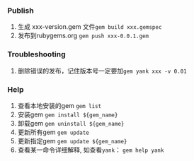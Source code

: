 ### Publish
1. 生成 xxx-version.gem 文件`gem build xxx.gemspec`
2. 发布到rubygems.org `gem push xxx-0.0.1.gem`

### Troubleshooting
1. 删除错误的发布，记住版本号一定要加`gem yank xxx -v 0.01`

### Help
1. 查看本地安装的gem `gem list`
2. 安装gem `gem install ${gem_name}`
3. 卸载gem `gem uninstall ${gem_name}`
4. 更新所有gem `gem update`
5. 更新指定gem `gem update ${gem_name}`
6. 查看某一命令详细解释, 如查看`yank`： `gem help yank`


